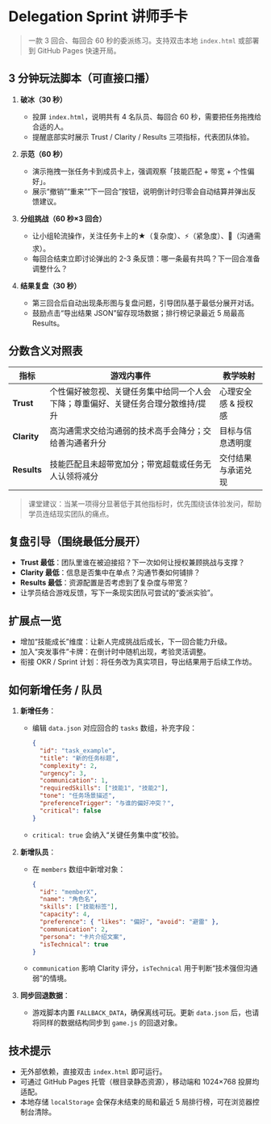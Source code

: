 # Delegation Sprint 讲师手卡

> 一款 3 回合、每回合 60 秒的委派练习。支持双击本地 `index.html` 或部署到 GitHub Pages 快速开局。

## 3 分钟玩法脚本（可直接口播）

1. **破冰（30 秒）**
   - 投屏 `index.html`，说明共有 4 名队员、每回合 60 秒，需要把任务拖拽给合适的人。
   - 提醒底部实时展示 Trust / Clarity / Results 三项指标，代表团队体验。 

2. **示范（60 秒）**
   - 演示拖拽一张任务卡到成员卡上，强调观察「技能匹配 + 带宽 + 个性偏好」。
   - 展示“撤销”“重来”“下一回合”按钮，说明倒计时归零会自动结算并弹出反馈建议。

3. **分组挑战（60 秒×3 回合）**
   - 让小组轮流操作，关注任务卡上的★（复杂度）、⚡（紧急度）、💬（沟通需求）。
   - 每回合结束立即讨论弹出的 2-3 条反馈：哪一条最有共鸣？下一回合准备调整什么？

4. **结果复盘（30 秒）**
   - 第三回合后自动出现条形图与复盘问题，引导团队基于最低分展开对话。
   - 鼓励点击“导出结果 JSON”留存现场数据；排行榜记录最近 5 局最高 Results。

## 分数含义对照表

| 指标 | 游戏内事件 | 教学映射 |
| ---- | ---------- | -------- |
| **Trust** | 个性偏好被忽视、关键任务集中给同一个人会下降；尊重偏好、关键任务合理分散维持/提升 | 心理安全感 & 授权感 |
| **Clarity** | 高沟通需求交给沟通弱的技术高手会降分；交给善沟通者升分 | 目标与信息透明度 |
| **Results** | 技能匹配且未超带宽加分；带宽超载或任务无人认领将减分 | 交付结果与承诺兑现 |

> 课堂建议：当某一项得分显著低于其他指标时，优先围绕该体验发问，帮助学员连结现实团队的痛点。

## 复盘引导（围绕最低分展开）

- **Trust 最低**：团队里谁在被迫接招？下一次如何让授权兼顾挑战与支撑？
- **Clarity 最低**：信息是否集中在单点？沟通节奏如何铺排？
- **Results 最低**：资源配置是否考虑到了复杂度与带宽？
- 让学员结合游戏反馈，写下一条现实团队可尝试的“委派实验”。

## 扩展点一览

- 增加“技能成长”维度：让新人完成挑战后成长，下一回合能力升级。
- 加入“突发事件”卡牌：在倒计时中随机出现，考验灵活调整。
- 衔接 OKR / Sprint 计划：将任务改为真实项目，导出结果用于后续工作坊。

## 如何新增任务 / 队员

1. **新增任务**：
   - 编辑 `data.json` 对应回合的 `tasks` 数组，补充字段：
     ```json
     {
       "id": "task_example",
       "title": "新的任务标题",
       "complexity": 2,
       "urgency": 3,
       "communication": 1,
       "requiredSkills": ["技能1", "技能2"],
       "tone": "任务场景描述",
       "preferenceTrigger": "与谁的偏好冲突？",
       "critical": false
     }
     ```
   - `critical: true` 会纳入“关键任务集中度”校验。

2. **新增队员**：
   - 在 `members` 数组中新增对象：
     ```json
     {
       "id": "memberX",
       "name": "角色名",
       "skills": ["技能标签"],
       "capacity": 4,
       "preference": { "likes": "偏好", "avoid": "避雷" },
       "communication": 2,
       "persona": "卡片介绍文案",
       "isTechnical": true
     }
     ```
   - `communication` 影响 Clarity 评分，`isTechnical` 用于判断“技术强但沟通弱”的情境。

3. **同步回退数据**：
   - 游戏脚本内置 `FALLBACK_DATA`，确保离线可玩。更新 `data.json` 后，也请将同样的数据结构同步到 `game.js` 的回退对象。

## 技术提示

- 无外部依赖，直接双击 `index.html` 即可运行。
- 可通过 GitHub Pages 托管（根目录静态资源），移动端和 1024×768 投屏均适配。
- 本地存储 `localStorage` 会保存未结束的局和最近 5 局排行榜，可在浏览器控制台清除。
